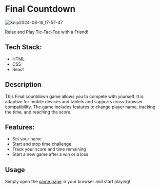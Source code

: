 # Final Countdown

![Xnip2024-08-16_17-57-47](https://github.com/user-attachments/assets/b7a9dfd6-0f97-47d4-8b5c-6d48ad478634)

Relax and Play Tic-Tac-Toe with a Friend!

## Tech Stack:
- HTML
- CSS
- React

## Description
This Final countdown game allows you to compete with yourself. It is adaptive for mobile devices and tablets and supports cross-browser compatibility. The game includes features to change player name, tracking the time, and reaching the score.

## Features:
- Set your name
- Start and stop time challenge
- Track your score and time remaining
- Start a new game after a win or a loss

## Usage
Simply open the [game page](https://comfy-pony-01281a.netlify.app/) in your browser and start playing!
